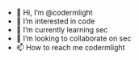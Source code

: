 - 👋 Hi, I’m @codermlight
- 👀 I’m interested in code
- 🌱 I’m currently learning sec
- 💞️ I’m looking to collaborate on sec
- 📫 How to reach me codermlight

<!---
codermlight/codermlight is a ✨ special ✨ repository because its `README.md` (this file) appears on your GitHub profile.
You can click the Preview link to take a look at your changes.
--->
